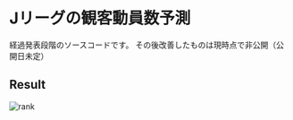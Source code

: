 # Jリーグの観客動員数予測

経過発表段階のソースコードです。
その後改善したものは現時点で非公開（公開日未定）

## Result

![rank](https://user-images.githubusercontent.com/73447865/134067951-85b3b19f-e327-4fdf-853a-00ee5bbbf7d1.png)
